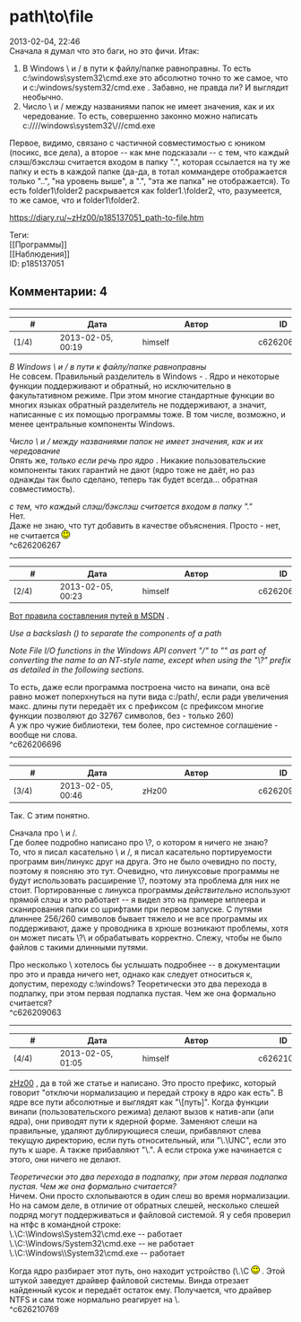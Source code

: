 path\to\file
============

  
2013-02-04, 22:46  
 Сначала я думал что это баги, но это фичи. Итак:   
   
 1. В Windows \ и / в пути к файлу/папке равноправны. То есть c:\windows\system32\cmd.exe это абсолютно точно то же самое, что и c:/windows/system32/cmd.exe . Забавно, не правда ли? И выглядит необычно.   
 2. Число \ и / между названиями папок не имеет значения, как и их чередование. То есть, совершенно законно можно написать c:\/\/\/\/windows\\system32\\/\//cmd.exe   
   
 Первое, видимо, связано с частичной совместимостью с юником (посикс, все дела), а второе -- как мне подсказали -- с тем, что каждый слэш/бэкслэш считается входом в папку ".", которая ссылается на ту же папку и есть в каждой папке (да-да, в тотал коммандере отображается только "..", "на уровень выше", а ".", "эта же папка" не отображается). То есть folder1\\folder2 раскрывается как folder1\.\folder2, что, разумеется, то же самое, что и folder1\folder2.   
  
<https://diary.ru/~zHz00/p185137051_path-to-file.htm>  
  
Теги:  
[[Программы]]  
[[Наблюдения]]  
ID: p185137051  


Комментарии: 4
--------------

  


---



|         #         |              Дата              |                     Автор                     |           ID           |
| --- | --- | --- | --- |
| (1/4) | 2013-02-05, 00:19 | himself | c626206267 |

  
  *В Windows \ и / в пути к файлу/папке равноправны*    
 Не совсем. Правильный разделитель в Windows - \. Ядро и некоторые функции поддерживают и обратный, но исключительно в факультативном режиме. При этом многие стандартные функции во многих языках обратный разделитель не поддерживают, а значит, написанные с их помощью программы тоже. В том числе, возможно, и менее центральные компоненты Windows.   
   
  *Число \ и / между названиями папок не имеет значения, как и их чередование*    
 Опять же,  *только если речь про ядро*  . Никакие пользовательские компоненты таких гарантий не дают (ядро тоже не даёт, но раз однажды так было сделано, теперь так будет всегда... обратная совместимость).   
   
  *с тем, что каждый слэш/бэкслэш считается входом в папку "."*    
 Нет.   
 Даже не знаю, что тут добавить в качестве объяснения. Просто - нет, не считается ![:)](pics/3.gif)   
 ^c626206267

---



|         #         |              Дата              |                     Автор                     |           ID           |
| --- | --- | --- | --- |
| (2/4) | 2013-02-05, 00:23 | himself | c626206696 |

  
  [Вот правила составления путей в MSDN](http://msdn.microsoft.com/en-us/library/windows/desktop/aa365247(v=vs.85).aspx)  .   
   
  *Use a backslash (\) to separate the components of a path*    
   
  *Note File I/O functions in the Windows API convert "/" to "\" as part of converting the name to an NT-style name, except when using the "\\?\" prefix as detailed in the following sections.*    
   
 То есть, даже если программа построена чисто на винапи, она всё равно может поперхнуться на пути вида c:/path/, если ради увеличения макс. длины пути передаёт их с префиксом (с префиксом многие функции позволяют до 32767 символов, без - только 260)   
 А уж про чужие библиотеки, тем более, про системное соглашение - вообще ни слова.   
 ^c626206696

---



|         #         |              Дата              |                     Автор                     |           ID           |
| --- | --- | --- | --- |
| (3/4) | 2013-02-05, 00:46 | zHz00 | c626209063 |

  
 Так. С этим понятно.   
   
 Сначала про \ и /.   
 Где более подробно написано про \\?\, о котором я ничего не знаю?   
 То, что я писал касательно \ и /, я писал касательно портируемости программ вин/линукс друг на друга. Это не было очевидно по посту, поэтому я поясняю это тут. Очевидно, что линуксовые программы не будут использовать расширение \\?\, поэтому эта проблема для них не стоит. Портированные с линукса программы  *действительно*  используют прямой слэш и это работает -- я видел это на примере мплеера и сканирования папки со шрифтами при первом запуске. С путями длиннее 256/260 символов бывает тяжело и не все программы их поддерживают, даже у проводника в хрюше возникают проблемы, хотя он может писать \\?\ и обрабатывать корректно. Слежу, чтобы не было файлов с такими длинными путями.   
   
 Про несколько \ хотелось бы услышать подробнее -- в документации про это и правда ничего нет, однако как следует относиться к, допустим, переходу c:\\windows? Теоретически это два перехода в подпапку, при этом первая подпапка пустая. Чем же она формально считается?   
 ^c626209063

---



|         #         |              Дата              |                     Автор                     |           ID           |
| --- | --- | --- | --- |
| (4/4) | 2013-02-05, 01:05 | himself | c626210769 |

  
  [zHz00](https://zHz00.diary.ru "Untitled")  , да в той же статье и написано. Это просто префикс, который говорит "отключи нормализацию и передай строку в ядро как есть". В ядре все пути абсолютные и выглядят как "\\[путь]". Когда функции винапи (пользовательского режима) делают вызов к натив-апи (апи ядра), они приводят пути к ядерной форме. Заменяют слеши на правильные, удаляют дублирующиеся слеши, прибавляют слева текущую директорию, если путь относительный, или "\\.\UNC", если это путь к шаре. А также прибавляют "\\.\". А если строка уже начинается с этого, они ничего не делают.   
   
  *Теоретически это два перехода в подпапку, при этом первая подпапка пустая. Чем же она формально считается?*    
 Ничем. Они просто схлопываются в один слеш во время нормализации. Но на самом деле, в отличие от обратных слешей, несколько слешей подряд могут поддерживаться и файловой системой. Я у себя проверил на нтфс в командной строке:   
 \\.\C:\Windows\System32\cmd.exe -- работает   
 \\.\C:\Windows/System32\cmd.exe -- не работает   
 \\.\C:\Windows\\\\System32\cmd.exe -- работает   
   
 Когда ядро разбирает этот путь, оно находит устройство (\\.\C ![:)](pics/3.gif) . Этой штукой заведует драйвер файловой системы. Винда отрезает найденный кусок и передаёт остаток ему. Получается, что драйвер NTFS и сам тоже нормально реагирует на \\\.   
 ^c626210769